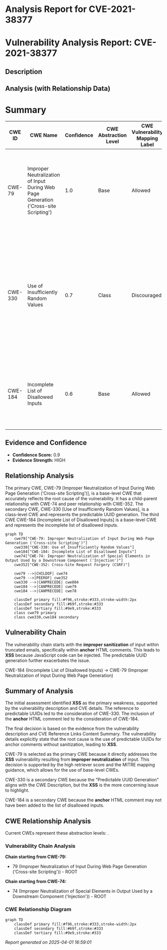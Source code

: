 # Analysis Report for CVE-2021-38377

# Vulnerability Analysis Report: CVE-2021-38377

## Description



## Analysis (with Relationship Data)

# Summary
| CWE ID | CWE Name | Confidence | CWE Abstraction Level | CWE Vulnerability Mapping Label | CWE-Vulnerability Mapping Notes |
|---|---|---|---|---|---|
| CWE-79 | Improper Neutralization of Input During Web Page Generation ('Cross-site Scripting') | 1.0 | Base | Allowed | Primary CWE: The vulnerability description explicitly mentions **XSS** and JavaScript injection, aligning with the core characteristics of this CWE. |
| CWE-330 | Use of Insufficiently Random Values | 0.7 | Class | Discouraged | Secondary CWE: The CVE Reference mentions "Predictable UUID Generation" which aligns with the description of this CWE, however, it is a Class level CWE and we have an option to assign CWE-79 which is a Base level. |
| CWE-184 | Incomplete List of Disallowed Inputs | 0.6 | Base | Allowed | Secondary CWE: The description includes "**anchor** HTML comment" which may have not been added to the disallowed list. |

## Evidence and Confidence

*   **Confidence Score:** 0.9
*   **Evidence Strength:** HIGH

## Relationship Analysis
The primary CWE, CWE-79 [Improper Neutralization of Input During Web Page Generation ('Cross-site Scripting')], is a base-level CWE that accurately reflects the root cause of the vulnerability. It has a child-parent relationship with CWE-74 and peer relationship with CWE-352. The secondary CWE, CWE-330 [Use of Insufficiently Random Values], is a class-level CWE and represents the predictable UUID generation. The third CWE CWE-184 [Incomplete List of Disallowed Inputs] is a base-level CWE and represents the incomplete list of disallowed inputs.

```mermaid
graph TD
    cwe79["CWE-79: Improper Neutralization of Input During Web Page Generation ('Cross-site Scripting')"]
    cwe330["CWE-330: Use of Insufficiently Random Values"]
    cwe184["CWE-184: Incomplete List of Disallowed Inputs"]
    cwe74["CWE-74: Improper Neutralization of Special Elements in Output Used by a Downstream Component ('Injection')"]
    cwe352["CWE-352: Cross-Site Request Forgery (CSRF)"]

    cwe79 -->|CHILDOF| cwe74
    cwe79 -->|PEEROF| cwe352
    cwe330 -->|CANPRECEDE| cwe804
    cwe184 -->|CANPRECEDE| cwe79
    cwe184 -->|CANPRECEDE| cwe78

    classDef primary fill:#f96,stroke:#333,stroke-width:2px
    classDef secondary fill:#69f,stroke:#333
    classDef tertiary fill:#9e9,stroke:#333
    class cwe79 primary
    class cwe330,cwe184 secondary
```

## Vulnerability Chain
The vulnerability chain starts with the **improper sanitization** of input within truncated emails, specifically within **anchor** HTML comments. This leads to **XSS** because JavaScript code can be injected. The predictable UUID generation further exacerbates the issue.

CWE-184 (Incomplete List of Disallowed Inputs) -> CWE-79 (Improper Neutralization of Input During Web Page Generation)

## Summary of Analysis
The initial assessment identified **XSS** as the primary weakness, supported by the vulnerability description and CVE details. The reference to predictable UUIDs led to the consideration of CWE-330. The inclusion of the **anchor** HTML comment led to the consideration of CWE-184.

The final decision is based on the evidence from the vulnerability description and CVE Reference Links Content Summary.
The vulnerability details explicitly state that the root cause is the use of predictable UUIDs for anchor comments without sanitization, leading to **XSS**.

CWE-79 is selected as the primary CWE because it directly addresses the **XSS** vulnerability resulting from **improper neutralization** of input. This decision is supported by the high retriever score and the MITRE mapping guidance, which allows for the use of base-level CWEs.

CWE-330 is a secondary CWE because the "Predictable UUID Generation" aligns with the CWE Description, but the **XSS** is the more concerning issue to highlight.

CWE-184 is a secondary CWE because the **anchor** HTML comment may not have been added to the list of disallowed inputs.


## CWE Relationship Analysis

Current CWEs represent these abstraction levels: .


### Vulnerability Chain Analysis

**Chain starting from CWE-79:**
- 79 (Improper Neutralization of Input During Web Page Generation ('Cross-site Scripting')) - ROOT


**Chain starting from CWE-74:**
- 74 (Improper Neutralization of Special Elements in Output Used by a Downstream Component ('Injection')) - ROOT



### CWE Relationship Diagram

```mermaid
graph TD
    classDef primary fill:#f96,stroke:#333,stroke-width:2px
    classDef secondary fill:#69f,stroke:#333
    classDef tertiary fill:#9e9,stroke:#333
```



*Report generated on 2025-04-01 16:59:01*
